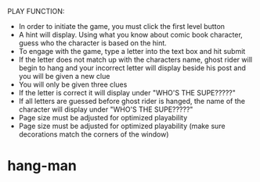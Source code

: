 PLAY FUNCTION:

- In order to initiate the game, you must click the first level button
- A hint will display. Using what you know about comic book character, guess who the character is based on the hint.
- To engage with the game, type a letter into the text box and hit submit
- If the letter does not match up with the characters name, ghost rider will begin to hang and your incorrect letter will display beside his post and you will be given a new clue
- You will only be given three clues
- If the letter is correct it will display under "WHO'S THE SUPE?????" 
- If all letters are guessed before ghost rider is hanged, the name of the character will display under "WHO'S THE SUPE?????"
- Page size must be adjusted for optimized playability
- Page size must be adjusted for optimized playability (make sure decorations match the corners of the window)
# hang-man
